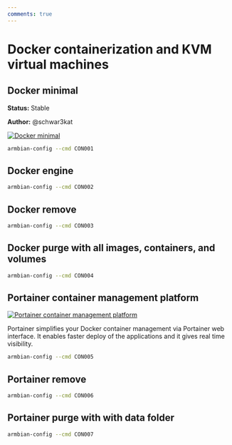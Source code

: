 ```yaml
---
comments: true
---
```


# Docker containerization and KVM virtual machines

## Docker minimal

**Status:** Stable

**Author:** @schwar3kat


<!--- section image START from tools/include/images/CON001.webp --->
[![Docker minimal](/images/CON001.webp)](#)
<!--- section image STOP from tools/include/images/CON001.webp --->


~~~ bash title="Docker minimal:"
armbian-config --cmd CON001
~~~

## Docker engine


~~~ bash title="Docker engine:"
armbian-config --cmd CON002
~~~

## Docker remove


~~~ bash title="Docker remove:"
armbian-config --cmd CON003
~~~

## Docker purge with all images, containers, and volumes


~~~ bash title="Docker purge with all images, containers, and volumes:"
armbian-config --cmd CON004
~~~

## Portainer container management platform


<!--- section image START from tools/include/images/CON005.webp --->
[![Portainer container management platform](/images/CON005.webp)](#)
<!--- section image STOP from tools/include/images/CON005.webp --->


<!--- header START from tools/include/markdown/CON005-header.md --->
Portainer simplifies your Docker container management via Portainer web interface. It enables faster deploy of the applications and it gives real time visibility.

<!--- header STOP from tools/include/markdown/CON005-header.md --->


~~~ bash title="Portainer container management platform:"
armbian-config --cmd CON005
~~~

## Portainer remove


~~~ bash title="Portainer remove:"
armbian-config --cmd CON006
~~~

## Portainer purge with with data folder


~~~ bash title="Portainer purge with with data folder:"
armbian-config --cmd CON007
~~~
